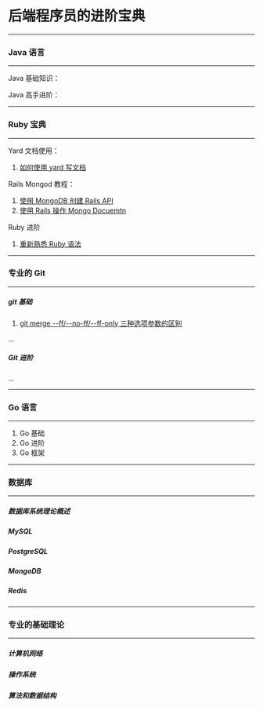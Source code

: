 # 后端程序员的进阶宝典

___
### Java 语言
___
Java 基础知识：

Java 高手进阶：

___
### Ruby 宝典
___
Yard 文档使用：
1. [如何使用 yard 写文档](https://github.com/xiao2shiqi/strongest_programmer/blob/main/ruby/how_usr_ruby/1_how_to_use_yard.md)

Rails Mongod 教程：
1. [使用 MongoDB 创建 Rails API](https://github.com/xiao2shiqi/strongest_programmer/blob/main/ruby/how_usr_ruby/2_create_a_simple_rails_api.md)
2. [使用 Rails 操作 Mongo Docuemtn](https://github.com/xiao2shiqi/pro_developer/blob/main/ruby_on_rails/rails_mongoid_manual/2_document.md)


Ruby 进阶
1. [重新熟悉 Ruby 语法](https://github.com/xiao2shiqi/pro_developer/blob/main/ruby_on_rails/effective_ruby/1_familiar_ruby.md)

___
### 专业的 Git 
___
##### git 基础
1. [git merge --ff/--no-ff/--ff-only 三种选项参数的区别](https://github.com/xiao2shiqi/pro_developer/blob/main/git/pro_git/3_git_branch/2_branch_create_merge.md)


...

##### Git 进阶
...

___
### Go 语言
___

1. Go 基础
2. Go 进阶
3. Go 框架
___
### 数据库
___
##### 数据库系统理论概述
##### MySQL 
##### PostgreSQL
##### MongoDB
##### Redis


___
### 专业的基础理论 
___

##### 计算机网络
##### 操作系统
##### 算法和数据结构